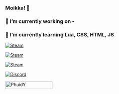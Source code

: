 ### Moikka! 👋
### 🔭 I’m currently working on -
### 🌱 I’m currently learning Lua, CSS, HTML, JS

<p align="left">
    <a href="https://steamcommunity.com/id/Phuiddi/" target="blank_">
      <img alt="Steam" src="https://img.shields.io/badge/Steam-431-081a2a?style=for-the-badge&logo=steam&logoColor=ffffff&logoWidth=25?color=ffffff">
   </a>
</p>

<p align="left">
    <a href="https://steamcommunity.com/id/phuidxz" target="blank_">
      <img alt="Steam" src="https://img.shields.io/badge/Steam-Phuid-081a2a?style=for-the-badge&logo=steam&logoColor=ffffff&logoWidth=25?color=ffffff">
   </a>

</p>


<p align="left">
    <a href="https://www.youtube.com/channel/UCrPd1vJtyw4xoZYVk7Y2kcg" target="blank_">
      <img alt="Steam" src="https://img.shields.io/badge/Youtube-Phuid-081a2a?style=for-the-badge&logo=youtube&logoColor=ffffff&logoWidth=25?color=ffffff">
   </a>

</p>

<p align="left">
    <a href="https://www.twitch.tv/phuidi" target="blank_">
      <img alt="Discord" src="https://img.shields.io/badge/Twitch-Phuidi-081a2a?style=for-the-badge&logo=twitch&logoColor=ffffff&logoWidth=25?color=ffffff">
   </a>

</p>

<div align="left">
    <img width="150" height="25" src="https://komarev.com/ghpvc/?username=PhuidY&style=for-the-badge&color=081a2a" alt="PhuidY" />
</div>
